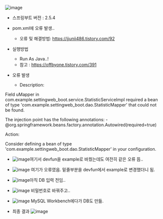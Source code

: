 ![image](https://user-images.githubusercontent.com/48851895/130092956-2a24d863-fdc4-425d-b942-737c6a74580c.png)
- 스프링부트 버전 : 2.5.4

- pom.xml에 오류 발생..
  - 오류 및 해결방법: https://jjunii486.tistory.com/92

- 실행방법
  - Run As Java..!
  - 참고 : https://offbyone.tistory.com/391

- 오류 발생
  - Description:

Field uMapper in com.example.settingweb_boot.service.StatisticServiceImpl required a bean of type 'com.example.settingweb_boot.dao.StatisticMapper' that could not be found.

The injection point has the following annotations:
	- @org.springframework.beans.factory.annotation.Autowired(required=true)


Action:

Consider defining a bean of type 'com.example.settingweb_boot.dao.StatisticMapper' in your configuration.

  - ![image](https://user-images.githubusercontent.com/48851895/130188448-19a52cef-3711-4aa7-a49e-07a97af5c900.png)여기서 devfun을 example로 바꿨는데도 여전히 같은 오류 뜸..
  
  
  - ![image](https://user-images.githubusercontent.com/48851895/130188767-7eb04892-4a4a-427b-9039-9b6a8550ff6f.png) 여기가 오류였음. 밑줄부분을 devfun에서 example로 변경했더니 됨.
  
  
  - ![image](https://user-images.githubusercontent.com/48851895/130188843-ed645e35-935d-4169-9c0e-03949a393189.png)아직 DB 입력 전임..

  - ![image](https://user-images.githubusercontent.com/48851895/130224221-5a438adc-6da1-425b-bc0a-55768b789b1b.png) 비밀번호로 바꿔주고..
  - ![image](https://user-images.githubusercontent.com/48851895/130224642-0b7da864-6f10-4310-9642-2f91a7ab0340.png) MySQL Workbench에다가 DB도 만듦.
  - 최종 결과
  ![image](https://user-images.githubusercontent.com/48851895/130224725-f85b38a9-af59-4f85-94d3-2fe85200228e.png)



